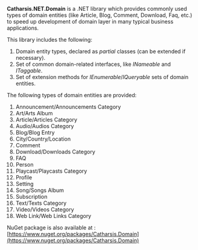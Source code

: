 **Catharsis.NET.Domain** is a .NET library which provides commonly used types of domain entities (like Article, Blog, Comment, Download, Faq, etc.) to speed up development of domain layer in many typical business applications.

This library includes the following:

1. Domain entity types, declared as _partial_ classes (can be extended if necessary).
2. Set of common domain-related interfaces, like _INameable_ and _ITaggable_.
3. Set of extension methods for _IEnumerable_/_IQueryable_ sets of domain entities.

The following types of domain entities are provided:

1. Announcement/Announcements Category
2. Art/Arts Album
3. Article/Articles Category
4. Audio/Audios Category
5. Blog/Blog Entry
6. City/Country/Location
7. Comment
8. Download/Downloads Category
9. FAQ
10. Person
11. Playcast/Playcasts Category
12. Profile
13. Setting
14. Song/Songs Album
15. Subscription
16. Text/Texts Category
17. Video/Videos Category
18. Web Link/Web Links Category

NuGet package is also available at : [https://www.nuget.org/packages/Catharsis.Domain](https://www.nuget.org/packages/Catharsis.Domain)